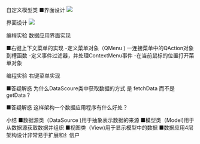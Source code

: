 自定义模型类
■界面设计
![](_v_images_/.png)

界面设计
![](_v_images_/.png)

编程实验 数据应用界面实现

■右键上下文菜单的实现
-定义菜单对象（QMenu )
一连接菜单中的QAction对象到槽函数
-定义事件过滤器，并处理ContextMenu事件
-在当前鼠标的位置打开菜单对象

编程实验 右键菜单实现

■答疑解惑
为什么DataScoure类中获取数据的方式
是 fetchData 而不是 getData ?

■答疑解惑
这样架构一个数据应用程序有什么好处？

小结
■数据源类（DataSource )用于抽象表示数据的来源
■模型类（Model)用于从数据源获取数据并组织
■视图类（View)用于显示模型中的数据
■数据应用4层架构设计非常易于扩展和纟信户